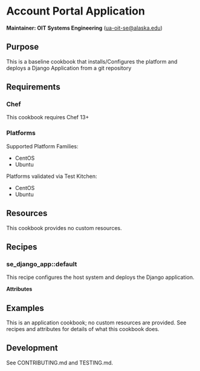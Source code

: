 # Account Portal Application

__Maintainer: OIT Systems Engineering__ (<ua-oit-se@alaska.edu>)

## Purpose

This is a baseline cookbook that installs/Configures the platform and deploys a Django Application from a git repository

## Requirements

### Chef

This cookbook requires Chef 13+

### Platforms

Supported Platform Families:

* CentOS
* Ubuntu

Platforms validated via Test Kitchen:

* CentOS
* Ubuntu

## Resources

This cookbook provides no custom resources.

## Recipes

### se_django_app::default

This recipe configures the host system and deploys the Django application.

__Attributes__

## Examples

This is an application cookbook; no custom resources are provided.  See recipes and attributes for details of what this cookbook does.

## Development

See CONTRIBUTING.md and TESTING.md.
